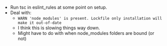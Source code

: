 - Run tsc in eslint_rules at some point on setup.
- Deal with:
  - `WARN 'node_modules' is present. Lockfile only installation will make it out-of-date`
  - I think this is slowing things way down.
  - Might have to do with when node_modules folders are bound (or not)
